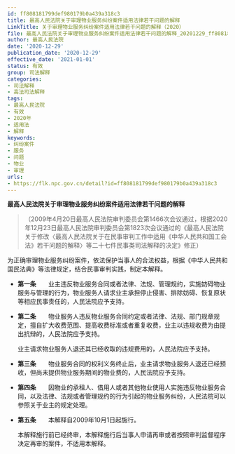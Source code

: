 ```yaml
---
id: ff808181799def980179b0a439a318c3
title: 最高人民法院关于审理物业服务纠纷案件适用法律若干问题的解释
LinkTitle: 关于审理物业服务纠纷案件适用法律若干问题的解释（2020）
file: 最高人民法院关于审理物业服务纠纷案件适用法律若干问题的解释_20201229_ff808181799def980179b0a439a318c3.doc
author: 最高人民法院
date: '2020-12-29'
publication_date: '2020-12-29'
effective_date: '2021-01-01'
status: 有效
group: 司法解释
categories:
- 司法解释
- 高法司法解释
tags:
- 最高人民法院
- 有效
- 2020年
- 适用法
- 解释
keywords:
- 纠纷案件
- 服务
- 问题
- 物业
- 审理
urls:
- https://flk.npc.gov.cn/detail?id=ff808181799def980179b0a439a318c3
---
```


**最高人民法院关于审理物业服务纠纷案件适用法律若干问题的解释**

> （2009年4月20日最高人民法院审判委员会第1466次会议通过，根据2020年12月23日最高人民法院审判委员会第1823次会议通过的《最高人民法院关于修改〈最高人民法院关于在民事审判工作中适用《中华人民共和国工会法》若干问题的解释〉等二十七件民事类司法解释的决定》修正）

为正确审理物业服务纠纷案件，依法保护当事人的合法权益，根据《中华人民共和国民法典》等法律规定，结合民事审判实践，制定本解释。

- **第一条**　　业主违反物业服务合同或者法律、法规、管理规约，实施妨碍物业服务与管理的行为，物业服务人请求业主承担停止侵害、排除妨碍、恢复原状等相应民事责任的，人民法院应予支持。

- **第二条**　　物业服务人违反物业服务合同约定或者法律、法规、部门规章规定，擅自扩大收费范围、提高收费标准或者重复收费，业主以违规收费为由提出抗辩的，人民法院应予支持。

  业主请求物业服务人退还其已经收取的违规费用的，人民法院应予支持。

- **第三条**　　物业服务合同的权利义务终止后，业主请求物业服务人退还已经预收，但尚未提供物业服务期间的物业费的，人民法院应予支持。

- **第四条**　　因物业的承租人、借用人或者其他物业使用人实施违反物业服务合同，以及法律、法规或者管理规约的行为引起的物业服务纠纷，人民法院可以参照关于业主的规定处理。

- **第五条**　　本解释自2009年10月1日起施行。

  本解释施行前已经终审，本解释施行后当事人申请再审或者按照审判监督程序决定再审的案件，不适用本解释。
